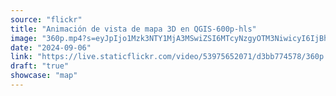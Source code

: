 ```yaml
---
source: "flickr"
title: "Animación de vista de mapa 3D en QGIS-600p-hls"
image: "360p.mp4?s=eyJpIjo1Mzk3NTY1MjA3MSwiZSI6MTcyNzgyOTM3NiwicyI6IjBhNzZkMzAyYjIwNzA3ODI0ZTZjOWM2ZDY4YWNlNjQ5N2Y1MThhYjMiLCJ2IjoxfQ.mp4"
date: "2024-09-06"
link: "https://live.staticflickr.com/video/53975652071/d3bb774578/360p.mp4?s=eyJpIjo1Mzk3NTY1MjA3MSwiZSI6MTcyNzgyOTM3NiwicyI6IjBhNzZkMzAyYjIwNzA3ODI0ZTZjOWM2ZDY4YWNlNjQ5N2Y1MThhYjMiLCJ2IjoxfQ"
draft: "true"
showcase: "map"
---
```

